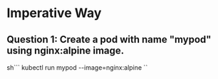 # Imperative Way

## Question 1: Create a pod with name "mypod" using nginx:alpine image.

sh```
kubectl run mypod --image=nginx:alpine
``
